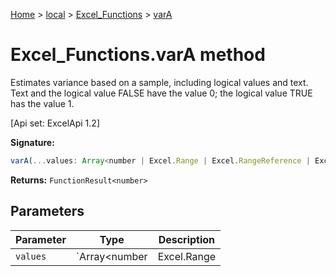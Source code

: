 [Home](./index) &gt; [local](local.md) &gt; [Excel\_Functions](local.excel_functions.md) &gt; [varA](local.excel_functions.vara.md)

# Excel\_Functions.varA method

Estimates variance based on a sample, including logical values and text. Text and the logical value FALSE have the value 0; the logical value TRUE has the value 1. 

 \[Api set: ExcelApi 1.2\]

**Signature:**
```javascript
varA(...values: Array<number | Excel.Range | Excel.RangeReference | Excel.FunctionResult<any>>): FunctionResult<number>;
```
**Returns:** `FunctionResult<number>`

## Parameters

|  Parameter | Type | Description |
|  --- | --- | --- |
|  `values` | `Array<number | Excel.Range | Excel.RangeReference | Excel.FunctionResult<any>>` |  |

